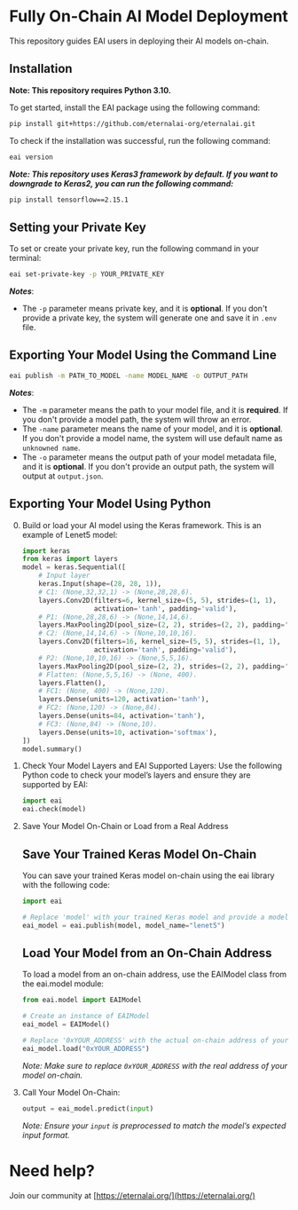 # Fully On-Chain AI Model Deployment

This repository guides EAI users in deploying their AI models on-chain.

## Installation
**Note: This repository requires Python 3.10.**

To get started, install the EAI package using the following command:

```bash
pip install git+https://github.com/eternalai-org/eternalai.git
```

To check if the installation was successful, run the following command:

```bash
eai version
```

***Note: This repository uses Keras3 framework by default. If you want to downgrade to Keras2, you can run the following command:***

```bash
pip install tensorflow==2.15.1
``` 

## Setting your Private Key

To set or create your private key, run the following command in your terminal:

```bash
eai set-private-key -p YOUR_PRIVATE_KEY
```

***Notes***:
- The `-p` parameter means private key, and it is **optional**. If you don't provide a private key, the system will generate one and save it in `.env` file.

## Exporting Your Model Using the Command Line

```bash
eai publish -m PATH_TO_MODEL -name MODEL_NAME -o OUTPUT_PATH
```

***Notes***: 
- The `-m` parameter means the path to your model file, and it is **required**. If you don't provide a model path, the system will throw an error.
- The `-name` parameter means the name of your model, and it is **optional**. If you don't provide a model name, the system will use default name as ``unknowned name``.
- The `-o` parameter means the output path of your model metadata file, and it is **optional**. If you don't provide an output path, the system will output at ``output.json``.

## Exporting Your Model Using Python

0. Build or load your AI model using the Keras framework. This is an example of Lenet5 model:
    ```python
    import keras
    from keras import layers
    model = keras.Sequential([
        # Input layer
        keras.Input(shape=(28, 28, 1)),
        # C1: (None,32,32,1) -> (None,28,28,6).
        layers.Conv2D(filters=6, kernel_size=(5, 5), strides=(1, 1),
                      activation='tanh', padding='valid'),
        # P1: (None,28,28,6) -> (None,14,14,6).
        layers.MaxPooling2D(pool_size=(2, 2), strides=(2, 2), padding='valid'),
        # C2: (None,14,14,6) -> (None,10,10,16).
        layers.Conv2D(filters=16, kernel_size=(5, 5), strides=(1, 1),
                      activation='tanh', padding='valid'),
        # P2: (None,10,10,16) -> (None,5,5,16).
        layers.MaxPooling2D(pool_size=(2, 2), strides=(2, 2), padding='valid'),
        # Flatten: (None,5,5,16) -> (None, 400).
        layers.Flatten(),
        # FC1: (None, 400) -> (None,120).
        layers.Dense(units=120, activation='tanh'),
        # FC2: (None,120) -> (None,84).
        layers.Dense(units=84, activation='tanh'),
        # FC3: (None,84) -> (None,10).
        layers.Dense(units=10, activation='softmax'),
    ])
    model.summary()
    ```

1. Check Your Model Layers and EAI Supported Layers:
    Use the following Python code to check your model’s layers and ensure they are supported by EAI:
    ```python
    import eai
    eai.check(model)
    ```

2. Save Your Model On-Chain or Load from a Real Address
    ## Save Your Trained Keras Model On-Chain
    You can save your trained Keras model on-chain using the eai library with the following code:
    ```python
    import eai

    # Replace 'model' with your trained Keras model and provide a model name
    eai_model = eai.publish(model, model_name="lenet5")
    ``` 
    ## Load Your Model from an On-Chain Address
    To load a model from an on-chain address, use the EAIModel class from the eai.model module:
    ```python
    from eai.model import EAIModel

    # Create an instance of EAIModel
    eai_model = EAIModel()

    # Replace '0xYOUR_ADDRESS' with the actual on-chain address of your model
    eai_model.load("0xYOUR_ADDRESS")
    ```
    *Note: Make sure to replace `0xYOUR_ADDRESS` with the real address of your model on-chain.*
3. Call Your Model On-Chain:
    ```python
    output = eai_model.predict(input)
    ```
    *Note: Ensure your `input` is preprocessed to match the model’s expected input format.*
    
# Need help?

Join our community at [https://eternalai.org/](https://eternalai.org/)